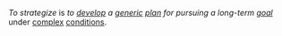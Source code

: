 *To strategize* is *to [develop](https://github.com/gcassel/Modular-Organization-Terminology/blob/master/terms/develop.md) a [generic](https://github.com/gcassel/Modular-Organization-Terminology/blob/master/terms/generic.md) [plan](https://github.com/gcassel/Modular-Organization-Terminology/blob/master/terms/plan.md) for pursuing a long-term [goal](https://github.com/gcassel/Modular-Organization-Terminology/blob/master/terms/goal.md)* under [complex](https://github.com/gcassel/Modular-Organization-Terminology/blob/master/terms/complex.md) [conditions](https://github.com/gcassel/Modular-Organization-Terminology/blob/master/terms/state.md).
